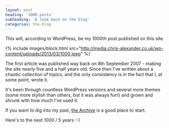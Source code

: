 ```yaml
---
layout: post
heading: '1000 posts'
subheading: 'A look back on the blog'
categories: the-blog
---
```


This will, according to WordPress, be my 1000th post published on this site.

{% include images/block.html src="http://media.chris-alexander.co.uk/wp-content/uploads/2013/03/1000.jpeg" %}

The first article was published way back on 8th September 2007 - making the site nearly five and a half years old. Since then I've written about a chaotic collection of topics, and the only consistency is in the fact that I, at some point, wrote it.

It's been through countless WordPress versions and several more themes (some more stylish than others, but it was always fun!) and grown and shrunk with how much I've used it.

If you want to dig into my past, [the Archive](http://www.chris-alexander.co.uk/archive) is a good place to start.

Here's to the next 1000 / 5 years :-)
